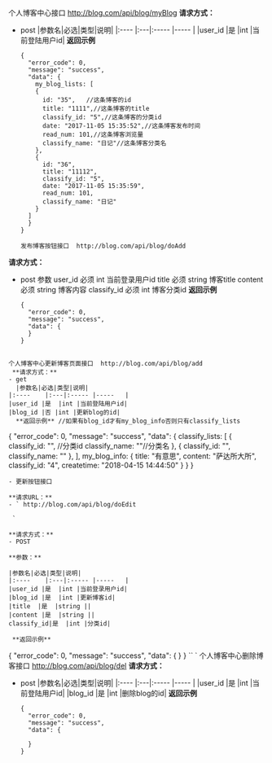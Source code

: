 个人博客中心接口  http://blog.com/api/blog/myBlog
 **请求方式：**
- post
  |参数名|必选|类型|说明|
|:----    |:---|:----- |-----   |
|user_id |是  |int |当前登陆用户id|
  **返回示例**
  ``` 
  {
    "error_code": 0,
    "message": "success",
    "data": {
      my_blog_lists: [
      {
        id: "35",   //这条博客的id
        title: "1111",//这条博客的title
        classify_id: "5",//这条博客的分类id
        date: "2017-11-05 15:35:52",//这条博客发布时间
        read_num: 101,//这条博客浏览量
        classify_name: "日记"//这条博客分类名
      },
      {
        id: "36",
        title: "11112",
        classify_id: "5",
        date: "2017-11-05 15:35:59",
        read_num: 101,
        classify_name: "日记"
      }
    ]
    }
  }

  发布博客按钮接口  http://blog.com/api/blog/doAdd
 **请求方式：**
- post
 参数 
  user_id 必须 int 当前登录用户id
  title 必须  string 博客title
  content 必须 string 博客内容
  classify_id 必须 int 博客分类id
  **返回示例**
  ``` 
  {
    "error_code": 0,
    "message": "success",
    "data": {
    }
  }
```

个人博客中心更新博客页面接口  http://blog.com/api/blog/add
 **请求方式：**
- get
  |参数名|必选|类型|说明|
|:----    |:---|:----- |-----   |
|user_id |是  |int |当前登陆用户id|
|blog_id |否 |int |更新blog的id|
  **返回示例** //如果有blog_id才有my_blog_info否则只有classify_lists
  ``` 
  {
    "error_code": 0,
    "message": "success",
    "data": {
      classify_lists: [
      {
      classify_id: "", //分类id
      classify_name: ""//分类名
      },
      {
      classify_id: "",
      classify_name: ""
      },
    ],
    my_blog_info: {
      title: "有意思",
      content: "萨达所大所",
      classify_id: "4",
      createtime: "2018-04-15 14:44:50"
    }
    }
  }
```
- 更新按钮接口

**请求URL：** 
- ` http://blog.com/api/blog/doEdit

 `
  
**请求方式：**
- POST

**参数：** 

|参数名|必选|类型|说明|
|:----    |:---|:----- |-----   |
|user_id |是  |int |当前登录用户id|
|blog_id |是  |int |更新博客id|
|title  |是  |string ||
|content |是  |string ||
classify_id|是  |int |分类id|

 **返回示例**

``` 
  {
    "error_code": 0,
    "message": "success",
    "data": {
    }
  }
``
`
个人博客中心删除博客接口  http://blog.com/api/blog/del
 **请求方式：**
- post
  |参数名|必选|类型|说明|
|:----    |:---|:----- |-----   |
|user_id |是  |int |当前登陆用户id|
|blog_id |是  |int |删除blog的id|
  **返回示例**
  ``` 
  {
    "error_code": 0,
    "message": "success",
    "data": {
      
    }
  }
```
